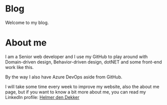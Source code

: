 # Blog

Welcome to my blog.

# About me

I am a Senior web developer and I use my GitHub to play around with Domain-driven design, Behavior-driven design, dotNET and some front-end work like this. 

By the way I also have Azure DevOps aside from GitHub.

I will take some time every week to improve my website, also the about me page, but if you want to know a bit more about me, you can read my LinkedIn profile:
[Helmer den Dekker](https://www.linkedin.com/in/helmerdendekker/)

